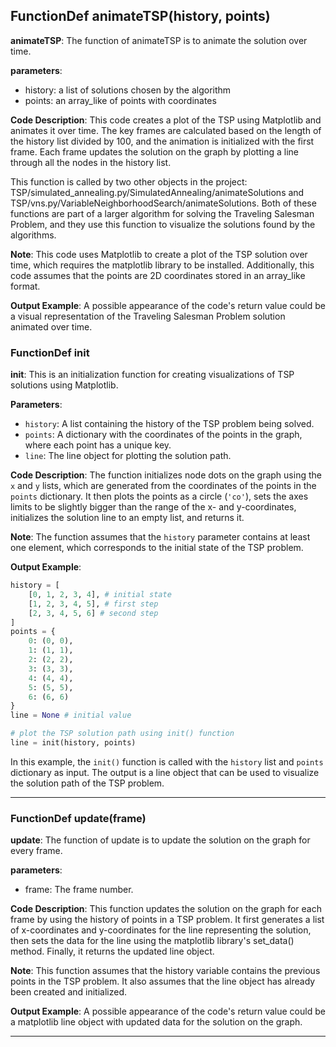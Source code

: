 ## FunctionDef animateTSP(history, points)

**animateTSP**: The function of animateTSP is to animate the solution over time.

**parameters**:

* history: a list of solutions chosen by the algorithm
* points: an array_like of points with coordinates

**Code Description**: This code creates a plot of the TSP using Matplotlib and animates it over time. The key frames are calculated based on the length of the history list divided by 100, and the animation is initialized with the first frame. Each frame updates the solution on the graph by plotting a line through all the nodes in the history list.

This function is called by two other objects in the project: TSP/simulated_annealing.py/SimulatedAnnealing/animateSolutions and TSP/vns.py/VariableNeighborhoodSearch/animateSolutions. Both of these functions are part of a larger algorithm for solving the Traveling Salesman Problem, and they use this function to visualize the solutions found by the algorithms.

**Note**: This code uses Matplotlib to create a plot of the TSP solution over time, which requires the matplotlib library to be installed. Additionally, this code assumes that the points are 2D coordinates stored in an array_like format.

**Output Example**: A possible appearance of the code's return value could be a visual representation of the Traveling Salesman Problem solution animated over time.
### FunctionDef init

**init**: This is an initialization function for creating visualizations of TSP solutions using Matplotlib. 

**Parameters**:
* `history`: A list containing the history of the TSP problem being solved.
* `points`: A dictionary with the coordinates of the points in the graph, where each point has a unique key.
* `line`: The line object for plotting the solution path.

**Code Description**:
The function initializes node dots on the graph using the `x` and `y` lists, which are generated from the coordinates of the points in the `points` dictionary. It then plots the points as a circle (`'co'`), sets the axes limits to be slightly bigger than the range of the x- and y-coordinates, initializes the solution line to an empty list, and returns it.

**Note**: The function assumes that the `history` parameter contains at least one element, which corresponds to the initial state of the TSP problem.

**Output Example**:
```python
history = [
    [0, 1, 2, 3, 4], # initial state
    [1, 2, 3, 4, 5], # first step
    [2, 3, 4, 5, 6] # second step
]
points = {
    0: (0, 0),
    1: (1, 1),
    2: (2, 2),
    3: (3, 3),
    4: (4, 4),
    5: (5, 5),
    6: (6, 6)
}
line = None # initial value

# plot the TSP solution path using init() function
line = init(history, points)
```
In this example, the `init()` function is called with the `history` list and `points` dictionary as input. The output is a line object that can be used to visualize the solution path of the TSP problem.
***
### FunctionDef update(frame)

**update**: The function of update is to update the solution on the graph for every frame.

**parameters**: 

* frame: The frame number.

**Code Description**: This function updates the solution on the graph for each frame by using the history of points in a TSP problem. It first generates a list of x-coordinates and y-coordinates for the line representing the solution, then sets the data for the line using the matplotlib library's set_data() method. Finally, it returns the updated line object.

**Note**: This function assumes that the history variable contains the previous points in the TSP problem. It also assumes that the line object has already been created and initialized.

**Output Example**: A possible appearance of the code's return value could be a matplotlib line object with updated data for the solution on the graph.
***
